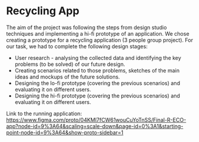 # Recycling App

The aim of the project was following the steps from design studio techniques and implementing a hi-fi prototype of an application.
We chose creating a prototype for a recycling application (3 people group project).
For our task, we had to complete the following design stages:
- User research - analysing the collected data and identifying the key problems (to be solved) of our future design.
- Creating scenarios related to those problems, sketches of the main ideas and mockups of the future solutions.
- Designing the lo-fi prototype (covering the previous scenarios) and evaluating it on different users.
- Designing the hi-fi prototype (covering the previous scenarios) and evaluating it on different users.

Link to the running application: https://www.figma.com/proto/04KMl7fCW61wouCuYoTnSS/Final-R-ECO-app?node-id=9%3A64&scaling=scale-down&page-id=0%3A1&starting-point-node-id=9%3A64&show-proto-sidebar=1
